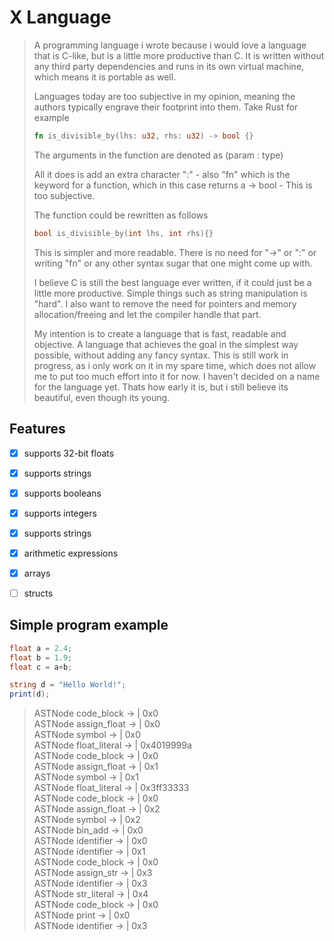 # X Language

> A programming language i wrote because i would love a language that is C-like, but is a little more productive than C. It is written without any third party dependencies and runs in its own virtual machine, which means it is portable as well. 
>
> Languages today are too subjective in my opinion, meaning the authors typically engrave their footprint into them. 
> Take Rust for example
> ```Rust 
> fn is_divisible_by(lhs: u32, rhs: u32) -> bool {}
> ```
> The arguments in the function are denoted as (param : type)
> 
> All it does is add an extra character ":" - also "fn" which is the keyword for a function, which in this case returns a -> bool - This is too subjective. 
> 
> The function could be rewritten as follows
> ```C
> bool is_divisible_by(int lhs, int rhs){}
> ``` 
> This is simpler and more readable. There is no need for "->" or ":" or writing "fn" or any other syntax sugar that one might come up with.
> 
> I believe C is still the best language ever written, if it could just be a little more productive. Simple things such as string manipulation is "hard". I also want to remove the need for pointers and memory allocation/freeing and let the compiler handle that part.
>
> My intention is to create a language that is fast, readable and objective. A language that achieves the goal in the simplest way possible, without adding any fancy syntax.
> This is still work in progress, as i only work on it in my spare time, which does not allow me to put too much effort into it for now. I haven't decided on a name for the language yet. Thats how early it is, but i still believe its beautiful, even though its young. 

## Features 
- [X] supports 32-bit floats
- [X] supports strings 
- [X] supports booleans
- [X] supports integers 
- [X] supports strings 
- [X] arithmetic expressions
- [X] arrays 
- [ ] structs


## Simple program example
```C#
float a = 2.4; 
float b = 1.9;
float c = a+b;

string d = "Hello World!";
print(d);
```

>    ASTNode   code_block   -> |   0x0  
      ASTNode   assign_float   -> |   0x0  
          ASTNode   symbol   -> |   0x0  
          ASTNode   float_literal   -> |   0x4019999a  
   ASTNode   code_block   -> |   0x0  
      ASTNode   assign_float   -> |   0x1  
          ASTNode   symbol   -> |   0x1  
          ASTNode   float_literal   -> |   0x3ff33333  
   ASTNode   code_block   -> |   0x0  
      ASTNode   assign_float   -> |   0x2  
          ASTNode   symbol   -> |   0x2  
          ASTNode   bin_add   -> |   0x0  
              ASTNode   identifier   -> |   0x0  
              ASTNode   identifier   -> |   0x1  
   ASTNode   code_block   -> |   0x0  
      ASTNode   assign_str   -> |   0x3  
          ASTNode   identifier   -> |   0x3  
          ASTNode   str_literal   -> |   0x4  
   ASTNode   code_block   -> |   0x0  
      ASTNode   print   -> |   0x0  
          ASTNode   identifier   -> |   0x3  
